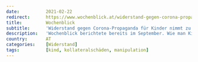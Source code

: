 ```yaml
---
date:          2021-02-22
redirect:      https://www.wochenblick.at/widerstand-gegen-corona-propaganda-fuer-kinder-nimmt-zu/
title:         Wochenblick
subtitle:      'Widerstand gegen Corona-Propaganda für Kinder nimmt zu'
description:   'Wochenblick berichtete bereits im September. Wie man Kindern Mut macht, indem man sie vor einem Virus ängstigt, bleibt offen.'
country:       AT
categories:    [Widerstand]
tags:          [kind, kollateralschäden, manipulation]
---
```

